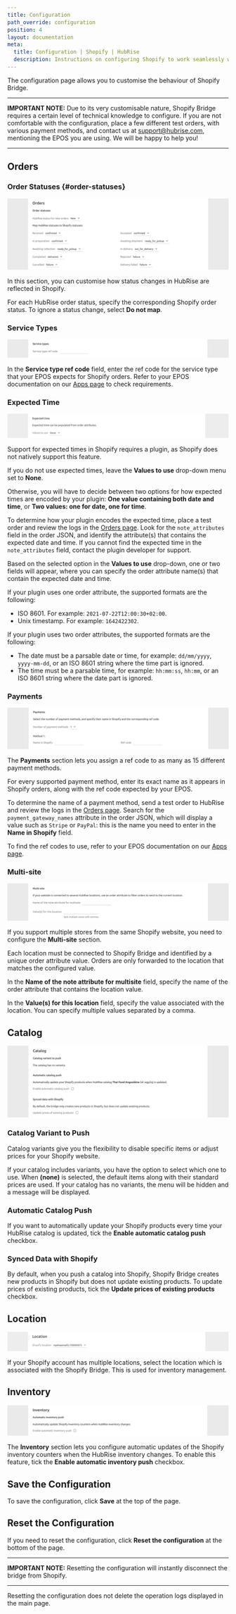 ```yaml
---
title: Configuration
path_override: configuration
position: 4
layout: documentation
meta:
  title: Configuration | Shopify | HubRise
  description: Instructions on configuring Shopify to work seamlessly with HubRise and your EPOS or other apps connected to HubRise. Configuration is simple.
---
```


The configuration page allows you to customise the behaviour of Shopify Bridge.

---

**IMPORTANT NOTE:** Due to its very customisable nature, Shopify Bridge requires a certain level of technical knowledge to configure. If you are not comfortable with the configuration, place a few different test orders, with various payment methods, and contact us at support@hubrise.com, mentioning the EPOS you are using. We will be happy to help you!

---

## Orders

### Order Statuses {#order-statuses}

![Shopify Bridge configuration page, Order status section](./images/010-shopify-configuration-order-status.png)

In this section, you can customise how status changes in HubRise are reflected in Shopify.

For each HubRise order status, specify the corresponding Shopify order status. To ignore a status change, select **Do not map**.

### Service Types

![Shopify Bridge configuration page, service types](./images/013-shopify-configuration-order-type.png)

In the **Service type ref code** field, enter the ref code for the service type that your EPOS expects for Shopify orders. Refer to your EPOS documentation on our [Apps page](/apps) to check requirements.

### Expected Time

![Shopify Bridge configuration page, expected time](./images/014-shopify-configuration-expected-time.png)

Support for expected times in Shopify requires a plugin, as Shopify does not natively support this feature.

If you do not use expected times, leave the **Values to use** drop-down menu set to **None**.

Otherwise, you will have to decide between two options for how expected times are encoded by your plugin: **One value containing both date and time**, or **Two values: one for date, one for time**.

To determine how your plugin encodes the expected time, place a test order and review the logs in the [Orders page](/docs/data#orders). Look for the `note_attributes` field in the order JSON, and identify the attribute(s) that contains the expected date and time. If you cannot find the expected time in the `note_attributes` field, contact the plugin developer for support.

Based on the selected option in the **Values to use** drop-down, one or two fields will appear, where you can specify the order attribute name(s) that contain the expected date and time.

If your plugin uses one order attribute, the supported formats are the following:

- ISO 8601. For example: `2021-07-22T12:00:30+02:00`.
- Unix timestamp. For example: `1642422302`.

If your plugin uses two order attributes, the supported formats are the following:

- The date must be a parsable date or time, for example: `dd/mm/yyyy`, `yyyy-mm-dd`, or an ISO 8601 string where the time part is ignored.
- The time must be a parsable time, for example: `hh:mm:ss`, `hh:mm`, or an ISO 8601 string where the date part is ignored.

### Payments

![Shopify Bridge configuration page, payment type](./images/012-shopify-configuration-order-payment.png)

The **Payments** section lets you assign a ref code to as many as 15 different payment methods.

For every supported payment method, enter its exact name as it appears in Shopify orders, along with the ref code expected by your EPOS.

To determine the name of a payment method, send a test order to HubRise and review the logs in the [Orders page](/docs/data#orders). Search for the `payment_gateway_names` attribute in the order JSON, which will display a value such as `Stripe` or `PayPal`: this is the name you need to enter in the **Name in Shopify** field.

To find the ref codes to use, refer to your EPOS documentation on our [Apps page](/apps).

### Multi-site

![Shopify Bridge configuration page, Multi-site section](./images/011-shopify-configuration-multisite.png)

If you support multiple stores from the same Shopify website, you need to configure the **Multi-site** section.

Each location must be connected to Shopify Bridge and identified by a unique order attribute value. Orders are only forwarded to the location that matches the configured value.

In the **Name of the note attribute for multisite** field, specify the name of the order attribute that contains the location value.

In the **Value(s) for this location** field, specify the value associated with the location. You can specify multiple values separated by a comma.

## Catalog

![Shopify Bridge configuration page, Catalog section](./images/015-shopify-configuration-catalog.png)

### Catalog Variant to Push

Catalog variants give you the flexibility to disable specific items or adjust prices for your Shopify website.

If your catalog includes variants, you have the option to select which one to use. When **(none)** is selected, the default items along with their standard prices are used. If your catalog has no variants, the menu will be hidden and a message will be displayed.

### Automatic Catalog Push

If you want to automatically update your Shopify products every time your HubRise catalog is updated, tick the **Enable automatic catalog push** checkbox.

### Synced Data with Shopify

By default, when you push a catalog into Shopify, Shopify Bridge creates new products in Shopify but does not update existing products. To update prices of existing products, tick the **Update prices of existing products** checkbox.

## Location

![Shopify Bridge configuration page, location](./images/017-shopify-configuration-location.png)

If your Shopify account has multiple locations, select the location which is associated with the Shopify Bridge. This is used for inventory management.

## Inventory

![Shopify Bridge configuration page, inventory](./images/016-shopify-configuration-inventory.png)

The **Inventory** section lets you configure automatic updates of the Shopify inventory counters when the HubRise inventory changes.
To enable this feature, tick the **Enable automatic inventory push** checkbox.

## Save the Configuration

To save the configuration, click **Save** at the top of the page.

## Reset the Configuration

If you need to reset the configuration, click **Reset the configuration** at the bottom of the page.

---

**IMPORTANT NOTE:** Resetting the configuration will instantly disconnect the bridge from Shopify.

---

Resetting the configuration does not delete the operation logs displayed in the main page.
